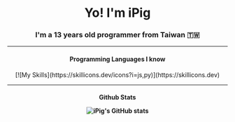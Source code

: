 <h1 align="center"> Yo! I'm iPig </h1>
<h3 align="center">I'm a 13 years old programmer from Taiwan 🇹🇼</h3>   

---

<h4 align="center"> Programming Languages I know </h4>
<p align="center">[![My Skills](https://skillicons.dev/icons?i=js,py)](https://skillicons.dev)</p>
  
---

<h4 align="center"> Github Stats   

![iPig's GitHub stats](https://github-readme-stats.vercel.app/api?username=ipigtw&show_icons=true&theme=dark)</h4>
